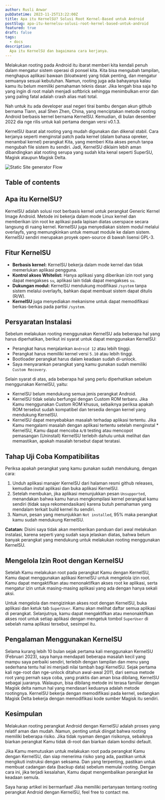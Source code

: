 ```yaml
---
author: Rusli Anwar
pubDatetime: 2023-11-25T13:22:00Z
title: Apa itu KernelSU? Solusi Root Kernel-Based untuk Android
postSlug: apa-itu-kernelsu-solusi-root-kernel-based-untuk-android
featured: true
draft: false
tags:
  - docs
description:
  Apa itu KernelSU dan bagaimana cara kerjanya.
---
```


Melakukan rooting pada Android itu ibarat memberi kita kendali penuh dalam mengatur sistem operasi di ponsel kita. Kita bisa mengubah tampilan, menghapus aplikasi bawaan (bloatware) yang tidak penting, dan mengatur semuanya sesuai kebutuhan. Namun, rooting juga ada bahayanya kalau kamu itu belum memiliki pemahaman teknis dasar. Jika lengah bisa saja hp yang ingin di root malah menjadi softbrick sehingga menimbulkan error dan yang paling fatal adalah crash alias mati total.

Nah untuk itu ada developer asal negeri tirai bambu dengan akun github bernama Tiann, asal Shen Zhen, China, yang menciptakan metode rooting Android berbasis kernel bernama KernelSU. Kemudian, di bulan desember 2022 dia nge rilis untuk kali pertama dengan versi v0.1.3.

KernelSU ibarat alat rooting yang mudah digunakan dan dikenal stabil. Cara kerjanya seperti menginstal patch pada kernel (dalam bahasa opreker, menambal kernel) perangkat Kita, yang memberi Kita akses penuh tanpa mengubah file sistem itu sendiri. Jadi, KernelSU diklaim lebih aman dibandingkan alat rooting serupa yang sudah kita kenal seperti SuperSU, Magisk ataupun Magisk Delta.

![Static Site generator Flow](@assets/images/KernelSU-logo.png)

## Table of contents

## Apa itu KernelSU?

KernelSU adalah solusi root berbasis kernel untuk perangkat Generic Kernel Image Android. Metode ini bekerja dalam mode Linux kernel dan memberikan izin root ke aplikasi pada lapisan diatas userspace secara langsung di ruang kernel. KernelSU juga menyediakan sistem modul melalui overlayfs, yang memungkinkan untuk memuat module ke dalam sistem. KernelSU sendiri merupakan proyek open-source di bawah lisensi GPL-3.

## Fitur KernelSU

* **Berbasis kernel:** KernelSU bekerja dalam mode kernel dan tidak memerlukan aplikasi pengguna.
* **Kontrol akses Whitelist:** Hanya aplikasi yang diberikan izin root yang dapat mengakses `su`, aplikasi lain tidak dapat mengakses `su`.
* **Dukungan modul:** KernelSU mendukung modifikasi `/system` tanpa sistem melalui overlayfs, bahkan dapat membuat sistem dapat ditulis (R/W).
* **KernelSU** juga menyediakan mekanisme untuk dapat memodifikasi berkas-berkas pada partisi `/system`.

## Persyaratan Instalasi

Sebelum melakukan rooting menggunakan KernelSU ada beberapa hal yang harus diperhatikan, berikut ini syarat untuk dapat menggunakan KernelSU:

* Perangkat harus menjalankan `Android 12` atau lebih tinggi.
* Perangkat harus memiliki kernel versi `5.10` atau lebih tinggi.
* Bootloader perangkat harus dalam keadaan sudah di-unlock.
* Saya menyarankan perangkat yang kamu gunakan sudah memiliki `Custom Recovery`.

Selain syarat di atas, ada beberapa hal yang perlu diperhatikan sebelum menggunakan KernelSU, yaitu:

* KernelSU belum mendukung semua jenis perangkat Android.
* KernelSU tidak selalu berfungsi dengan Custom ROM  terbaru. Jika Kamu menggunakan Custom ROM khusus, sebaiknya periksa apakah ROM tersebut sudah kompatibel dan tersedia dengan kernel yang mendukung KernelSU.
* KernelSU dapat menyebabkan masalah terhadap aplikasi tertentu. Jika Kamu mengalami masalah dengan aplikasi tertentu setelah menginstal * KernelSU, Kamu dapat mencoba `A/B` testing atau mencopot pemasangan (Uninstall) KernelSU terlebih dahulu untuk melihat dan memastikan, apakah masalah tersebut dapat teratasi.

## Tahap Uji Coba Kompatibilitas

Periksa apakah perangkat yang kamu gunakan sudah mendukung, dengan cara:

1. Unduh aplikasi manajer KernelSU dari halaman resmi github releases, kemudian instal aplikasi dan buka aplikasi KernelSU.
2. Setelah membukan, jika aplikasi menunjukkan pesan `Unsupported`, menandakan bahwa kamu harus mengkompilasi kernel perangkat kamu sendiri (tidak saya rekomendasikan) karena butuh pemahaman yang mendalam terkait build kernel itu sendiri.
3. Namun, pesan yang menunjukkan `Not installed`, 95% maka perangkat kamu sudah mendukung KernelSU.

**Catatan:** Disini saya tidak akan memberikan panduan dari awal melakukan instalasi, karena seperti yang sudah saya jelaskan diatas, bahwa belum banyak perangkat yang mendukung untuk melakukan rooting menggunakan KernelSU.

## Mengelola Izin Root dengan KernelSU

Setelah Kamu melakukan root pada perangkat Kamu dengan KernelSU, Kamu dapat menggunakan aplikasi KernelSU untuk mengelola izin root. Kamu dapat mengaktifkan atau menonaktifkan akses root ke aplikasi, serta mengatur izin untuk masing-masing aplikasi yang ada dengan hanya sekali aksi.

Untuk mengelola dan mengizinkan akses root dengan KernelSU, buka aplikasi dan ketuk tab `SuperUser`. Kamu akan melihat daftar semua aplikasi di perangkat. Selanjutnya, kamu dapat mengaktifkan atau menonaktifkan akses root untuk setiap aplikasi dengan mengetuk tombol `SuperUser` di sebelah nama aplikasi tersebut, sesimpel itu.

## Pengalaman Menggunakan KernelSU

Selama kurang lebih 10 bulan sejak pertama kali menggunakan KernelSU (Februari 2023), saya hanya mendapati beberapa masalah kecil yang mampu saya perbaiki sendiri, terlebih dengan tampilan dan menu yang sederhana tentu hal ini menjadi nilai tambah bagi KernelSU. Sejak pertama kali nge-root dan nge-unlock ditahun awal-awal 2011, dari semua metode root yang pernah saya coba, yang praktis dan aman bisa dibilang, KernelSU sebagai juaranya. Walaupun, bisa dibilang metode ini terasa familiar dengan Magisk delta namun hal yang mendasari keduanya adalah metode rootingnya. KernelSU bekerja dengan memodifikasi pada kernel, sedangkan Magisk Delta bekerja dengan memodifikasi kode sumber Magisk itu sendiri.

## Kesimpulan

Melakukan rooting perangkat Android dengan KernelSU adalah proses yang relatif aman dan mudah. Namun, penting untuk diingat bahwa rooting memiliki beberapa risiko. Jika tidak nyaman dengan risikonya, sebaiknya biarkan perangkat Kamu tidak di-root dan biarkan dalam kondisi default.

Jika Kamu memutuskan untuk melakukan root pada perangkat Kamu dengan KernelSU, dan siap menerima risiko yang ada, pastikan untuk mengikuti instruksi dengan seksama. Dan yang terpenting, pastikan untuk membuat cadangan data (backup data) sebelum memulai rooting. Dengan cara ini, jika terjadi kesalahan, Kamu dapat mengembalikan perangkat ke keadaan semula.

Saya harap artikel ini bermanfaat! Jika memiliki pertanyaan tentang rooting perangkat Android dengan KernelSU, feel free to contact me.

